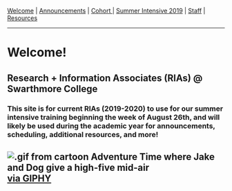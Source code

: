 [Welcome](https://swatlibrary.github.io/index.html) | [Announcements](https://swatlibrary.github.io/announcements.html) | [Cohort ](https://swatlibrary.github.io/cohort.html) | [Summer Intensive 2019](https://swatlibrary.github.io/summer19.html) | [Staff](https://swatlibrary.github.io/staff.html) | [Resources](https://swatlibrary.github.io/resources.html)

---

# Welcome!

## Research + Information Associates (RIAs) @ Swarthmore College

### This site is for current RIAs (2019-2020) to use for our summer intensive training beginning the week of August 26th, and will likely be used during the academic year for announcements, scheduling, additional resources, and more!

![.gif from cartoon Adventure Time where Jake and Dog give a high-five mid-air](https://media.giphy.com/media/8vAD2l1DohNL2/giphy.gif)
[via GIPHY](https://gph.is/1syFsRO)
---
